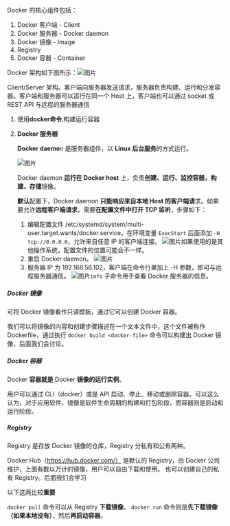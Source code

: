 Docker 的核心组件包括：

1. Docker 客户端 - Client
2. Docker 服务器 - Docker daemon
3. Docker 镜像 - Image
4. Registry
5. Docker 容器 - Container

Docker 架构如下图所示：![图片](http://mmbiz.qpic.cn/mmbiz_png/Hia4HVYXRicqGoHdCKcU42XBesbicBfOav44jzReKyPCXA4zHPLGmZZicFicf8LPiaC1fl4vkKAzl9aicbI1wyIBibxnpA/640?wx_fmt=png&wxfrom=5&wx_lazy=1&wx_co=1)

Client/Server 架构。客户端向服务器发送请求，服务器负责构建、运行和分发容器。客户端和服务器可以运行在同一个 Host 上，客户端也可以通过 socket 或 REST API 与远程的服务器通信



1. 使用**docker命令**,构建运行容器

2. **Docker 服务器**

   **Docker daemo**n 是服务器组件，以 **Linux 后台服务**的方式运行。

   ![图片](http://mmbiz.qpic.cn/mmbiz_png/Hia4HVYXRicqGoHdCKcU42XBesbicBfOav4cUZ1YxDVtibuCEWJ7qqAeGOm8FoKyRJedh9jwh7YhgdTDfF0icfTia2JQ/640?wx_fmt=png&wxfrom=5&wx_lazy=1&wx_co=1)

   Docker daemon **运行在 Docker host** 上，负责**创建、运行、监控容器，构建、存储**镜像。

   **默认**配置下，Docker daemon **只能响应来自本地 Host 的客户端请**求。如果要允许**远程客户端请求**，需要**在配置文件中打开 TCP 监听**，步骤如下：

   1. 编辑配置文件 /etc/systemd/system/multi-user.target.wants/docker.service，在环境变量 `ExecStart` 后面添加 `-H tcp://0.0.0.0`，允许来自任意 IP 的客户端连接。
      ![图片](http://mmbiz.qpic.cn/mmbiz_png/Hia4HVYXRicqGoHdCKcU42XBesbicBfOav4V03f6JPyaoPLTWvXrGONyNnryxhGskVLmLXrGmVezQeVPdwQiaHEuEw/640?wx_fmt=png&wxfrom=5&wx_lazy=1&wx_co=1)如果使用的是其他操作系统，配置文件的位置可能会不一样。
   2. 重启 Docker daemon。
      ![图片](http://mmbiz.qpic.cn/mmbiz_png/Hia4HVYXRicqGoHdCKcU42XBesbicBfOav4aEzv6XPtNQjJBXOodftw0icSUpibnSRlb8GNiaSdTxvXicoCDu1S1GVAIQ/640?wx_fmt=png&wxfrom=5&wx_lazy=1&wx_co=1)
   3. 服务器 IP 为 192.168.56.102，客户端在命令行里加上 -H 参数，即可与远程服务器通信。
      ![图片](http://mmbiz.qpic.cn/mmbiz_png/Hia4HVYXRicqGoHdCKcU42XBesbicBfOav4FIxLwC3UwAHH6s4T0ibib5xedW4I2Ypq9o4PZIOccRFr47DrDvzdjTrw/640?wx_fmt=png&wxfrom=5&wx_lazy=1&wx_co=1)`info` 子命令用于查看 Docker 服务器的信息。

##### **Docker 镜像**

可将 Docker 镜像看作只读模板，通过它可以创建 Docker 容器。

我们可以将镜像的内容和创建步骤描述在一个文本文件中，这个文件被称作 Dockerfile，通过执行 `docker build <docker-file>` 命令可以构建出 Docker 镜像，后面我们会讨论。

##### **Docker 容器**

Docker **容器就是** Docker **镜像的运行实例**。

用户可以通过 CLI（docker）或是 API 启动、停止、移动或删除容器。可以这么认为，对于应用软件，镜像是软件生命周期的构建和打包阶段，而容器则是启动和运行阶段。



##### **Registry**

Registry 是存放 Docker 镜像的仓库，Registry 分私有和公有两种。

Docker Hub（https://hub.docker.com/） 是默认的 Registry，由 Docker 公司维护，上面有数以万计的镜像，用户可以自由下载和使用。
也可以创建自己的私有 Registry。后面我们会学习



以下这两比较**重要**

`docker pull` 命令可以从 Registry **下载镜像**。
`docker run` 命令则是**先下载镜像（如果本地没有）**，然后**再启动容器**。